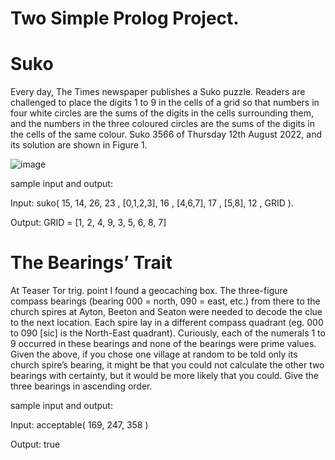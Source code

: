 # Two Simple Prolog Project.
 

# Suko

Every day, The Times newspaper publishes a Suko puzzle. Readers are challenged to place the digits 1 to 9 in the cells of a grid so that numbers in four white circles are the sums of the digits in the cells surrounding them, and the numbers in the three coloured circles are the sums of the digits in the cells of the same colour. Suko 3566 of Thursday 12th August 2022, and its solution are shown in Figure 1.

![image](https://user-images.githubusercontent.com/121934188/211827882-65872c56-ef89-4ec5-b5fc-3bd268839a40.png)

sample input and output:

Input:
suko( 15, 14, 26, 23
, [0,1,2,3], 16
, [4,6,7], 17
, [5,8], 12
, GRID ).

Output:
GRID = [1, 2, 4, 9, 3, 5, 6, 8, 7]

# The Bearings’ Trait

At Teaser Tor trig. point I found a geocaching box. The three-figure compass bearings (bearing 000 = north, 090 = east, etc.) from there to the church spires at Ayton, Beeton and Seaton were needed to decode the clue to the next location.
Each spire lay in a different compass quadrant (eg. 000 to 090 [sic] is the North-East quadrant). Curiously, each of the numerals 1 to 9 occurred in these bearings and none of the bearings were prime values.
Given the above, if you chose one village at random to be told only its church spire’s bearing, it might be that you could not calculate the other two bearings with certainty, but it would be more likely that you could. Give the three bearings in ascending order.

sample input and output:

Input:
acceptable( 169, 247, 358 )

Output:
true

